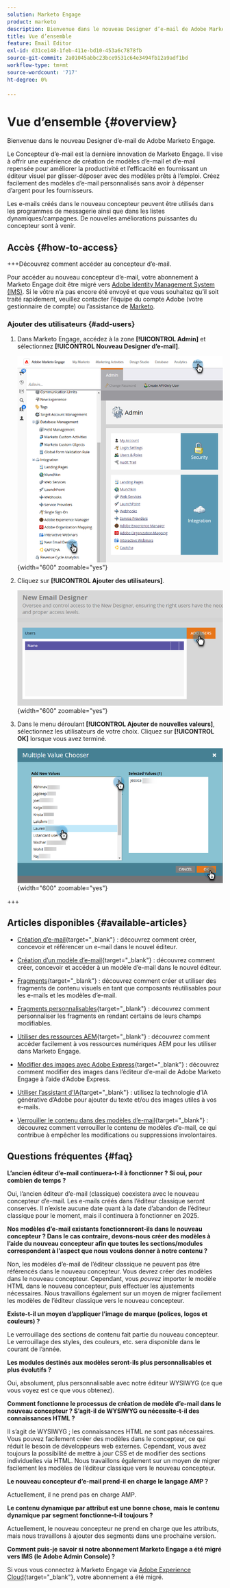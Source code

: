 ```yaml
---
solution: Marketo Engage
product: marketo
description: Bienvenue dans le nouveau Designer d’e-mail de Adobe Marketo Engage.
title: Vue d’ensemble
feature: Email Editor
exl-id: d31ce148-1feb-411e-bd10-453a6c7878fb
source-git-commit: 2a01045abbc23bce9531c64e3494fb12a9adf1bd
workflow-type: tm+mt
source-wordcount: '717'
ht-degree: 0%

---
```


# Vue d’ensemble {#overview}

Bienvenue dans le nouveau Designer d’e-mail de Adobe Marketo Engage.

Le Concepteur d’e-mail est la dernière innovation de Marketo Engage. Il vise à offrir une expérience de création de modèles d’e-mail et d’e-mail repensée pour améliorer la productivité et l’efficacité en fournissant un éditeur visuel par glisser-déposer avec des modèles prêts à l’emploi. Créez facilement des modèles d’e-mail personnalisés sans avoir à dépenser d’argent pour les fournisseurs.

Les e-mails créés dans le nouveau concepteur peuvent être utilisés dans les programmes de messagerie ainsi que dans les listes dynamiques/campagnes. De nouvelles améliorations puissantes du concepteur sont à venir.

## Accès {#how-to-access}

+++Découvrez comment accéder au concepteur d’e-mail.

Pour accéder au nouveau concepteur d’e-mail, votre abonnement à Marketo Engage doit être migré vers [Adobe Identity Management System (IMS)](https://experienceleague.adobe.com/en/docs/marketo/using/product-docs/administration/marketo-with-adobe-identity/adobe-identity-management-overview). Si le vôtre n’a pas encore été envoyé et que vous souhaitez qu’il soit traité rapidement, veuillez contacter l’équipe du compte Adobe (votre gestionnaire de compte) ou l’assistance de [Marketo](https://nation.marketo.com/t5/support/ct-p/Support).

### Ajouter des utilisateurs {#add-users}

1. Dans Marketo Engage, accédez à la zone **[!UICONTROL Admin]** et sélectionnez **[!UICONTROL Nouveau Designer d’e-mail]**.

   ![Sélection du nouveau Designer d’e-mail dans le volet de navigation de gauche d’Admin](assets/overview-1.png){width="600" zoomable="yes"}

1. Cliquez sur **[!UICONTROL Ajouter des utilisateurs]**.

   ![bouton Ajouter des utilisateurs](assets/overview-2.png){width="600" zoomable="yes"}

1. Dans le menu déroulant **[!UICONTROL Ajouter de nouvelles valeurs]**, sélectionnez les utilisateurs de votre choix. Cliquez sur **[!UICONTROL OK]** lorsque vous avez terminé.

   ![Choix des utilisateurs dans la liste](assets/overview-3.png){width="600" zoomable="yes"}

+++

## Articles disponibles {#available-articles}

* [Création d’e-mail](/help/marketo/product-docs/email-marketing/email-designer/email-authoring.md){target="_blank"} : découvrez comment créer, concevoir et référencer un e-mail dans le nouvel éditeur.

* [Création d’un modèle d’e-mail](/help/marketo/product-docs/email-marketing/email-designer/email-template-authoring.md){target="_blank"} : découvrez comment créer, concevoir et accéder à un modèle d’e-mail dans le nouvel éditeur.

* [Fragments](/help/marketo/product-docs/email-marketing/email-designer/fragments.md){target="_blank"} : découvrez comment créer et utiliser des fragments de contenu visuels en tant que composants réutilisables pour les e-mails et les modèles d’e-mail.

* [Fragments personnalisables](/help/marketo/product-docs/email-marketing/email-designer/customizable-fragments.md){target="_blank"} : découvrez comment personnaliser les fragments en rendant certains de leurs champs modifiables.

* [Utiliser des ressources AEM](/help/marketo/product-docs/email-marketing/email-designer/aem-assets.md){target="_blank"} : découvrez comment accéder facilement à vos ressources numériques AEM pour les utiliser dans Marketo Engage.

* [Modifier des images avec Adobe Express](/help/marketo/product-docs/email-marketing/email-designer/edit-images-adobe-express.md){target="_blank"} : découvrez comment modifier des images dans l’éditeur d’e-mail de Adobe Marketo Engage à l’aide d’Adobe Express.

* [Utiliser l’assistant d’IA](/help/marketo/product-docs/email-marketing/email-designer/ai-assistant.md){target="_blank"} : utilisez la technologie d’IA générative d’Adobe pour ajouter du texte et/ou des images utiles à vos e-mails.

* [Verrouiller le contenu dans des modèles d’e-mail](/help/marketo/product-docs/email-marketing/email-designer/content-locking.md){target="_blank"} : découvrez comment verrouiller le contenu de modèles d’e-mail, ce qui contribue à empêcher les modifications ou suppressions involontaires.

## Questions fréquentes {#faq}

**L’ancien éditeur d’e-mail continuera-t-il à fonctionner ? Si oui, pour combien de temps ?**

Oui, l’ancien éditeur d’e-mail (classique) coexistera avec le nouveau concepteur d’e-mail. Les e-mails créés dans l’éditeur classique seront conservés. Il n’existe aucune date quant à la date d’abandon de l’éditeur classique pour le moment, mais il continuera à fonctionner en 2025.

**Nos modèles d’e-mail existants fonctionneront-ils dans le nouveau concepteur ? Dans le cas contraire, devons-nous créer des modèles à l’aide du nouveau concepteur afin que toutes les sections/modules correspondent à l’aspect que nous voulons donner à notre contenu ?**

Non, les modèles d’e-mail de l’éditeur classique ne peuvent pas être référencés dans le nouveau concepteur. Vous devrez créer des modèles dans le nouveau concepteur. Cependant, vous _pouvez_ importer le modèle HTML dans le nouveau concepteur, puis effectuer les ajustements nécessaires. Nous travaillons également sur un moyen de migrer facilement les modèles de l’éditeur classique vers le nouveau concepteur.

**Existe-t-il un moyen d’appliquer l’image de marque (polices, logos et couleurs) ?**

Le verrouillage des sections de contenu fait partie du nouveau concepteur. Le verrouillage des styles, des couleurs, etc. sera disponible dans le courant de l’année.

**Les modules destinés aux modèles seront-ils plus personnalisables et plus évolutifs ?**

Oui, absolument, plus personnalisable avec notre éditeur WYSIWYG (ce que vous voyez est ce que vous obtenez).

**Comment fonctionne le processus de création de modèle d’e-mail dans le nouveau concepteur ? S’agit-il de WYSIWYG ou nécessite-t-il des connaissances HTML ?**

Il s’agit de WYSIWYG ; les connaissances HTML ne sont pas nécessaires. Vous pouvez facilement créer des
modèles dans le concepteur, ce qui réduit le besoin de développeurs web externes. Cependant, vous avez toujours la possibilité de mettre à jour CSS et de modifier des sections individuelles via HTML. Nous travaillons également sur un moyen de migrer facilement les modèles de l’éditeur classique vers le nouveau concepteur.

**Le nouveau concepteur d’e-mail prend-il en charge le langage AMP ?**

Actuellement, il ne prend pas en charge AMP.

**Le contenu dynamique par attribut est une bonne chose, mais le contenu dynamique par segment fonctionne-t-il toujours ?**

Actuellement, le nouveau concepteur ne prend en charge que les attributs, mais nous travaillons à ajouter des segments dans une prochaine version.

**Comment puis-je savoir si notre abonnement Marketo Engage a été migré vers IMS (le Adobe Admin Console) ?**

Si vous vous connectez à Marketo Engage via [Adobe Experience Cloud](https://experiencecloud.adobe.com/){target="_blank"}, votre abonnement a été migré.
